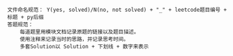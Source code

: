     文件命名规范： Y(yes, solved)/N(no, not solved) + "_" + leetcode题目编号 + 标题 + py后缀
    答题规范：
        每道题里用模块文档记录原题的链接以及题目描述。
        使用注释来记录当时的思路，并记录思考时间。
        多套Solution以 Solution + 下划线 + 数字来表示
